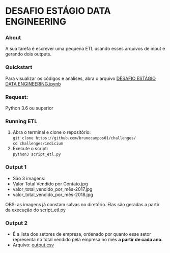 # DESAFIO ESTÁGIO DATA ENGINEERING

### About
A sua tarefa é escrever uma pequena ETL usando esses arquivos de input e gerando dois outputs.

### Quickstart
Para visualizar os códigos e análises, abra o arquivo [DESAFIO ESTÁGIO DATA ENGINEERING.ipynb](https://github.com/brunocampos01/challenges/blob/master/indicium/DESAFIO%20EST%C3%81GIO%20DATA%20ENGINEERING.ipynb) 

### Request:
Python 3.6 ou superior 

### Running ETL
1. Abra o terminal e clone o repositório: <br/>
`git clone https://github.com/brunocampos01/challenges/`<br/>
`cd challenges/indicium`
2. Execute o script:<br/>
`python3 script_etl.py`

### Output 1
- São 3 imagens:
 - Valor Total Vendido por Contato.jpg
 - valor_total_vendido_por_mês-2017.jpg
 - valor_total_vendido_por_mês-2018.jpg
 
OBS: as imagens já constam salvas no diretório. Elas são geradas a partir da execução do script_etl.py

### Output 2
- É a lista dos setores de empresa, ordenado por quanto esse setor representa no total vendido pela empresa no mês  **a partir de cada ano.**
- Arquivo: [output.csv](https://github.com/brunocampos01/challenges/blob/master/indicium/output.csv)
